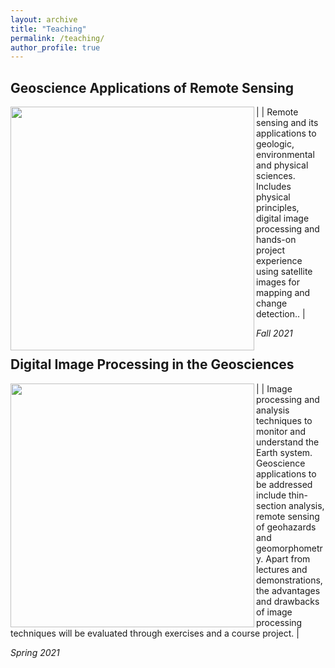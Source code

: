 ```yaml
---
layout: archive
title: "Teaching"
permalink: /teaching/
author_profile: true
---
```


## Geoscience Applications of Remote Sensing

|<a href="http://szwieback.github.io/files/syllabus_422.pdf"><img src="http://szwieback.github.io/files/australia422.png" align="left" width="390" ></a> | Remote sensing and its applications to geologic, environmental and physical sciences. Includes physical principles, digital image processing and hands-on project experience using satellite images for mapping and change detection.. |

*Fall 2021*

## Digital Image Processing in the Geosciences

|<a href="http://szwieback.github.io/files/flyerdip2021.png"><img src="http://szwieback.github.io/files/zebra.png" align="left" width="390" ></a> | Image processing and analysis techniques to monitor and understand the Earth system. Geoscience applications to be addressed include thin-section analysis, remote sensing of geohazards and geomorphometry. Apart from lectures and demonstrations, the advantages and drawbacks of image processing techniques will be evaluated through exercises and a course project. |

*Spring 2021*
